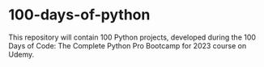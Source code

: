 # 100-days-of-python

This repository will contain 100 Python projects, developed during the 100 Days of Code: The Complete Python Pro Bootcamp for 2023 course on Udemy.
